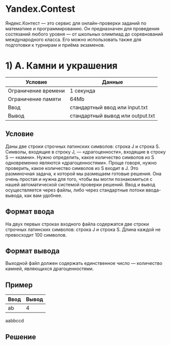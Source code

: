 # Yandex.Contest
Яндекс.Контест — это сервис для онлайн-проверки заданий по математике и программированию. Он предназначен для проведения состязаний любого уровня — от школьных олимпиад до соревнований международного класса. Его можно использовать также для подготовки к турнирам и приёма экзаменов.

# 1) A. Камни и украшения

Условие | Данные 
------- | ------
Ограничение времени | 1 секунда
Ограничение памяти | 64Mb
Ввод | стандартный ввод или input.txt
Вывод | стандартный вывод или output.txt

## Условие
Даны две строки строчных латинских символов: строка J и строка S. Символы, входящие в строку J, — «драгоценности», входящие в строку S — «камни». Нужно определить, какое количество символов из S одновременно являются «драгоценностями». Проще говоря, нужно проверить, какое количество символов из S входит в J.
Это разминочная задача, к которой мы размещаем готовые решения. Она очень простая и нужна для того, чтобы вы могли познакомиться с нашей автоматической системой проверки решений. Ввод и вывод осуществляется через файлы, либо через стандартные потоки ввода-вывода, как вам удобнее.

## Формат ввода
На двух первых строках входного файла содержатся две строки строчных латинских символов: строка J и строка S. Длина каждой не превосходит 100 символов.

## Формат вывода
Выходной файл должен содержать единственное число — количество камней, являющихся драгоценностями.

## Пример

Ввод | Вывод
---- | -----
ab   | 4
aabbccd 

## Решение
